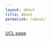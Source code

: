 ```yaml
---
layout: about
title: About
permalink: /about/
---
```


[UCL page](http://www0.cs.ucl.ac.uk/staff/dturmukh)

